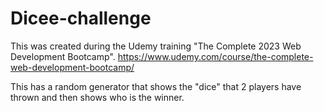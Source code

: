 # Dicee-challenge

This was created during the Udemy training "The Complete 2023 Web Development Bootcamp".
https://www.udemy.com/course/the-complete-web-development-bootcamp/

This has a random generator that shows the "dice" that 2 players have thrown and then shows who is the winner.

